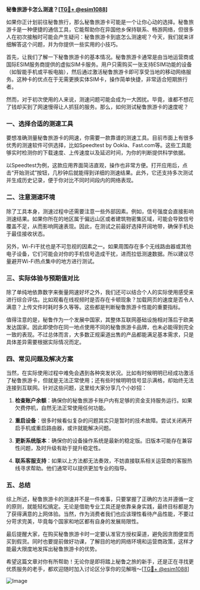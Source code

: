 **秘鲁旅游卡怎么测速？[[TG💪+ @esim1088](https://t.me/s/esim1088)]**

如果你正计划前往秘鲁旅行，那么秘鲁旅游卡可能是一个让你心动的选择。秘鲁旅游卡是一种便捷的通信工具，它能帮助你在异国他乡保持联系、畅游网络，但很多人在初次接触时可能会产生疑问：秘鲁旅游卡到底怎么测速呢？今天，我们就来详细解答这个问题，并为你提供一些实用的小技巧。

首先，让我们了解一下秘鲁旅游卡的基本情况。秘鲁旅游卡通常是由当地运营商或国际ESIM服务商提供的虚拟SIM卡服务。用户只需购买一张支持ESIM功能的设备（如智能手机或平板电脑），然后通过激活秘鲁旅游卡即可享受当地的移动网络服务。这种卡的优点在于无需更换实体SIM卡，操作简单快捷，非常适合短期旅行者。

然而，对于初次使用的人来说，测速问题可能会成为一大困扰。毕竟，谁都不想花了钱却买到了网速慢得让人抓狂的服务。那么，如何测试秘鲁旅游卡的速度呢？

### 一、选择合适的测速工具

要想准确测量秘鲁旅游卡的网速，你需要一款靠谱的测速工具。目前市面上有很多优秀的测速软件可供选择，比如Speedtest by Ookla、Fast.com等。这些工具能够实时检测你的下载速度、上传速度以及延迟时间，为你的判断提供科学依据。

以Speedtest为例，这款应用界面简洁直观，操作也非常方便。打开应用后，点击“开始测试”按钮，几秒钟后就能得到详细的测速结果。此外，它还支持多次测试并生成历史记录，便于你对比不同时间段内的网络表现。

### 二、注意测速环境

除了工具本身，测速过程中还需要注意一些外部因素。例如，信号强度会直接影响测速结果。如果你所在的地区属于偏远山区或者建筑物密集区域，可能会导致信号覆盖不足，从而影响网速表现。因此，在测试之前最好选择开阔地带，确保手机处于最佳接收状态。

另外，Wi-Fi干扰也是不可忽视的因素之一。如果周围存在多个无线路由器或其他电子设备，它们可能会对你的手机信号造成干扰，进而拉低测速数据。所以建议尽量避开Wi-Fi热点集中的地方进行测试。

### 三、实际体验与预期值对比

除了单纯地依靠数字来衡量网速好坏之外，我们还可以结合个人的实际使用感受来进行综合评估。比如观看在线视频时是否存在卡顿现象？加载网页的速度是否令人满意？上传文件时耗时多久等等。这些都是判断秘鲁旅游卡性能的重要指标。

值得注意的是，秘鲁作为一个发展中国家，其整体互联网基础设施相对落后于欧美发达国家。因此即使你在同一地点使用不同的秘鲁旅游卡品牌，也未必能得到完全一致的表现。不过总体而言，大多数正规渠道出售的产品都能满足基本需求，只是具体差异需要根据实际情况而定。

### 四、常见问题及解决方案

当然，在实际使用过程中难免会遇到各种突发状况。比如有时候明明已经成功激活了秘鲁旅游卡，但就是无法正常使用；还有些时候明明信号显示满格，却始终无法连接到互联网。针对这些问题，这里给大家分享几个小妙招：

1. **检查账户余额**：确保你的秘鲁旅游卡账户内有足够的资金支持服务运行。如果欠费停机，自然无法正常使用任何功能。
   
2. **重启设备**：很多时候看似复杂的问题其实只是暂时的技术故障。尝试关闭再开启手机或重启路由器，或许就能解决问题。

3. **更新系统版本**：确保你的设备操作系统是最新的稳定版。旧版本可能存在兼容性问题，及时升级有助于提升稳定性。

4. **联系客服支持**：如果以上方法都无法奏效，不妨直接联系相关运营商的客服热线寻求帮助。他们通常可以提供更加专业的指导。

### 五、总结

综上所述，秘鲁旅游卡的测速并不是一件难事，只要掌握了正确的方法并遵循一定的原则，就能轻松搞定。无论是借助专业工具还是依靠亲身实践，最终目标都是为了获得满意的上网体验。当然，作为消费者我们也应该理性看待产品性能，不要过分苛求完美，毕竟每个国家和地区都有自身的发展局限性。

最后提醒大家，在购买秘鲁旅游卡时一定要认准官方授权渠道，避免因贪图便宜而买到假货。同时也要提前做好功课，了解目的地的网络环境和运营商政策，这样才能最大限度地发挥出秘鲁旅游卡的优势。

希望这篇文章对你有所帮助！无论你是即将踏上秘鲁之旅的新手，还是正在寻找更优质服务的老手，都欢迎随时加入讨论区分享你的见解哦～[[TG💪+ @esim1088](https://t.me/s/esim1088)]

![Image](https://i.postimg.cc/4NQfJmqS/Snipaste-2025-05-13-00-14-12.png)